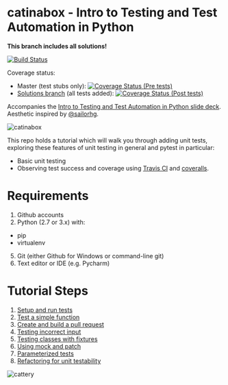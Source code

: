 # catinabox - Intro to Testing and Test Automation in Python

**This branch includes all solutions!**

[![Build Status](https://travis-ci.org/keeppythonweird/catinabox.svg?branch=master)](https://travis-ci.org/keeppythonweird/catinabox)

Coverage status:
* Master (test stubs only): [![Coverage Status (Pre tests)](https://coveralls.io/repos/keeppythonweird/catinabox/badge.svg?branch=master&service=github)](https://coveralls.io/github/keeppythonweird/catinabox?branch=master)
* [Solutions branch](https://github.com/keeppythonweird/catinabox/tree/solutions) (all tests added): [![Coverage Status (Post tests)](https://coveralls.io/repos/keeppythonweird/catinabox/badge.svg?branch=solutions&service=github)](https://coveralls.io/github/keeppythonweird/catinabox?branch=solutions)

Accompanies the [Intro to Testing and Test Automation in Python slide deck](https://docs.google.com/presentation/d/1cNgZdkw2cik4i4Mc1Ka7frPAdZky3hwpq0vycBDMufE/edit). Aesthetic inspired by [@sailorhg](https://twitter.com/sailorhg).

![catinabox](pics/catinabox.png)

This repo holds a tutorial which will walk you through adding unit tests,
exploring these features of unit testing in general and pytest in particular:
- Basic unit testing
- Observing test success and coverage using
  [Travis CI](https://travis-ci.org/) and [coveralls](https://coveralls.io/).

# Requirements

1. Github accounts
2. Python (2.7 or 3.x) with:
  - pip
  - virtualenv
5. Git (either Github for Windows or command-line git)
6. Text editor or IDE (e.g. Pycharm)

# Tutorial Steps

1. [Setup and run tests](./steps/1-run_tests.md)
2. [Test a simple function](./steps/2-simple_function.md)
3. [Create and build a pull request](./steps/3-pull.md)
4. [Testing incorrect input](./steps/4-input.md)
5. [Testing classes with fixtures](./steps/5-classes.md)
6. [Using mock and patch](./steps/6-mock.md)
7. [Parameterized tests](./steps/7-params.md)
8. [Refactoring for unit testability](./steps/8-refactor.md)

![cattery](pics/cattery.png)
